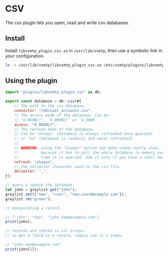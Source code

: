 # CSV

The csv plugin lets you open, read and write csv databases.

## Install

Install `libvsmtp_plugin_csv.so` in `/usr/lib/vsmtp`, then use a symbolic link in your configuration.

```sh
ln -s /usr/lib/vsmtp/libvsmtp_plugin_csv.so /etc/vsmtp/plugins/libvsmtp_plugin_csv.so
```

## Using the plugin

```js
import "plugins/libvsmtp_plugin_csv" as db;

export const database = db::csv(#{
    // The path to the csv database.
    connector: "/db/user_accounts.csv",
    // The access mode of the database. Can be:
    // `O_RDONLY`, `O_WRONLY` or `O_RDWR`.
    access: "O_RDONLY",
    // The refresh mode of the database.
    // Can be "always" (database is always refreshed once queried)
    // or "no" (database is readonly and never refreshed).
    //
    // WARNING: using the "always" option can make vsmtp really slow,
    //          because it has to pull the whole database in memory every
    //          time it is queried. Use it only if you have a small database.
    refresh: "always",
    // The delimiter character used in the csv file.
    delimiter: ",",
});

// query & update the database.
let john = greylist.get("john");
greylist.set(["new", "user", "new.user@example.com"]);
greylist.rm("green");

// manipulating a record.

// ["john", "doe", "john.doe@example.com"]
print(john);

// records are stored in vsl arrays.
// to get a field in a record, simply use it's index.

// "john.doe@example.com"
print(john[2]);
```